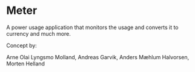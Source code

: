 # Meter

A power usage application that monitors the usage and converts it to currency and much more.


Concept by:

Arne Olai Lyngsmo Molland, 
Andreas Garvik, 
Anders Mæhlum Halvorsen, 
Morten Helland
